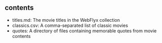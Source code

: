 ## contents

- titles.md: The movie titles in the WebFlyx collection
- classics.csv: A comma-separated list of classic movies
- quotes: A directory of files containing memorable quotes from movie contents
